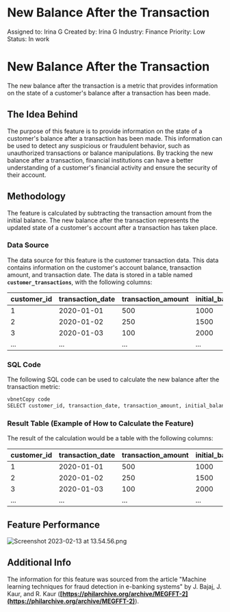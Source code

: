 # New Balance After the Transaction

Assigned to: Irina G
Created by: Irina G
Industry: Finance
Priority: Low
Status: In work

# **New Balance After the Transaction**

The new balance after the transaction is a metric that provides information on the state of a customer's balance after a transaction has been made. 

## **The Idea Behind**

The purpose of this feature is to provide information on the state of a customer's balance after a transaction has been made. This information can be used to detect any suspicious or fraudulent behavior, such as unauthorized transactions or balance manipulations. By tracking the new balance after a transaction, financial institutions can have a better understanding of a customer's financial activity and ensure the security of their account.

## **Methodology**

The feature is calculated by subtracting the transaction amount from the initial balance. The new balance after the transaction represents the updated state of a customer's account after a transaction has taken place.

### **Data Source**

The data source for this feature is the customer transaction data. This data contains information on the customer's account balance, transaction amount, and transaction date. The data is stored in a table named **`customer_transactions`**, with the following columns:

| customer_id | transaction_date | transaction_amount | initial_balance |
| --- | --- | --- | --- |
| 1 | 2020-01-01 | 500 | 1000 |
| 2 | 2020-01-02 | 250 | 1500 |
| 3 | 2020-01-03 | 100 | 2000 |
| ... | ... | ... | ... |

### **SQL Code**

The following SQL code can be used to calculate the new balance after the transaction metric:

```sql
vbnetCopy code
SELECT customer_id, transaction_date, transaction_amount, initial_balance, initial_balance - transaction_amount as new_balance FROMcustomer_transactions;

```

### **Result Table (Example of How to Calculate the Feature)**

The result of the calculation would be a table with the following columns:

| customer_id | transaction_date | transaction_amount | initial_balance | new_balance |
| --- | --- | --- | --- | --- |
| 1 | 2020-01-01 | 500 | 1000 | 500 |
| 2 | 2020-01-02 | 250 | 1500 | 1250 |
| 3 | 2020-01-03 | 100 | 2000 | 1900 |
| ... | ... | ... | ... | ... |

## **Feature Performance**

![Screenshot 2023-02-13 at 13.54.56.png](New%20Balance%20After%20the%20Transaction%20798e3540e5bf410487be58419b5651bd/Screenshot_2023-02-13_at_13.54.56.png)

## **Additional Info**

The information for this feature was sourced from the article "Machine learning techniques for fraud detection in e-banking systems" by J. Bajaj, J. Kaur, and R. Kaur (**[https://philarchive.org/archive/MEGFFT-2](https://philarchive.org/archive/MEGFFT-2)**).
